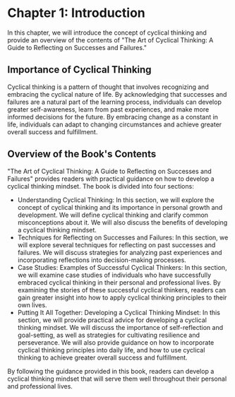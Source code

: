 Chapter 1: Introduction
=======================

In this chapter, we will introduce the concept of cyclical thinking and provide an overview of the contents of "The Art of Cyclical Thinking: A Guide to Reflecting on Successes and Failures."

Importance of Cyclical Thinking
-------------------------------

Cyclical thinking is a pattern of thought that involves recognizing and embracing the cyclical nature of life. By acknowledging that successes and failures are a natural part of the learning process, individuals can develop greater self-awareness, learn from past experiences, and make more informed decisions for the future. By embracing change as a constant in life, individuals can adapt to changing circumstances and achieve greater overall success and fulfillment.

Overview of the Book's Contents
-------------------------------

"The Art of Cyclical Thinking: A Guide to Reflecting on Successes and Failures" provides readers with practical guidance on how to develop a cyclical thinking mindset. The book is divided into four sections:

* Understanding Cyclical Thinking: In this section, we will explore the concept of cyclical thinking and its importance in personal growth and development. We will define cyclical thinking and clarify common misconceptions about it. We will also discuss the benefits of developing a cyclical thinking mindset.
* Techniques for Reflecting on Successes and Failures: In this section, we will explore several techniques for reflecting on past successes and failures. We will discuss strategies for analyzing past experiences and incorporating reflections into decision-making processes.
* Case Studies: Examples of Successful Cyclical Thinkers: In this section, we will examine case studies of individuals who have successfully embraced cyclical thinking in their personal and professional lives. By examining the stories of these successful cyclical thinkers, readers can gain greater insight into how to apply cyclical thinking principles to their own lives.
* Putting It All Together: Developing a Cyclical Thinking Mindset: In this section, we will provide practical advice for developing a cyclical thinking mindset. We will discuss the importance of self-reflection and goal-setting, as well as strategies for cultivating resilience and perseverance. We will also provide guidance on how to incorporate cyclical thinking principles into daily life, and how to use cyclical thinking to achieve greater overall success and fulfillment.

By following the guidance provided in this book, readers can develop a cyclical thinking mindset that will serve them well throughout their personal and professional lives.
